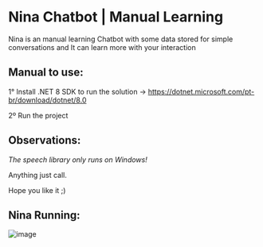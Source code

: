 # Nina Chatbot | Manual Learning
Nina is an manual learning Chatbot with some data stored for simple conversations and It can learn more with your interaction

<h2>Manual to use:</h2>

1° Install .NET 8 SDK to run the solution -> https://dotnet.microsoft.com/pt-br/download/dotnet/8.0

2º Run the project

<h2>Observations:</h2>

*The speech library only runs on Windows!*

Anything just call.

Hope you like it ;)

<h2>Nina Running:</h2>

![image](https://github.com/IseduardoRezende/NinaSpeak/assets/109261717/4e4fa72e-c9bb-4422-9d1d-91c89fc82fbb)
